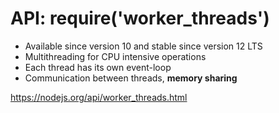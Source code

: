 # API: require('worker_threads')

* Available since version 10 and stable since version 12 LTS
* Multithreading for CPU intensive operations
* Each thread has its own event-loop
* Communication between threads, <b>memory sharing</b>

https://nodejs.org/api/worker_threads.html
<!-- .element: class="credits" -->
